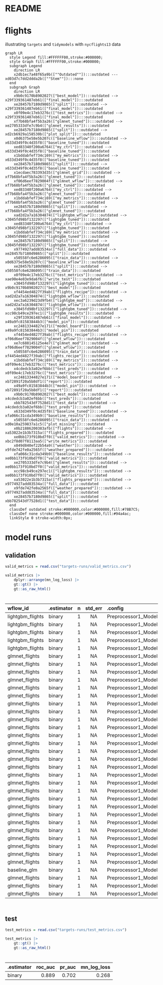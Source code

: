 # README


# flights

illustrating `targets` and `tidymodels` with `nycflights13` data

``` mermaid
graph LR
  style Legend fill:#FFFFFF00,stroke:#000000;
  style Graph fill:#FFFFFF00,stroke:#000000;
  subgraph Legend
    direction LR
    x2db1ec7a48f65a9b([""Outdated""]):::outdated --- xd03d7c7dd2ddda2b([""Stem""]):::none
  end
  subgraph Graph
    direction LR
    x9b0c9170b8902027(["best_model"]):::outdated --> x29f339361487eb61(["final_model"]):::outdated
    xe28457b7180d9865(["split"]):::outdated --> x29f339361487eb61(["final_model"]):::outdated
    x0f09e4c17eb3276c(["test_metrics"]):::outdated --> x29f339361487eb61(["final_model"]):::outdated
    xf7b68bfa4f5b3a26(["glmnet_tuned"]):::outdated --> xe2705333dfe7c9b4(["glmnet_results"]):::outdated
    xe28457b7180d9865(["split"]):::outdated --> xd2cb6929a158530b(["plot_split"]):::outdated
    x0d6375e58e5b207c(["baseline_wflow"]):::outdated --> x633d349f0c4d35f8(["baseline_tuned"]):::outdated
    xed83340f200a6764(["my_ctrl"]):::outdated --> x633d349f0c4d35f8(["baseline_tuned"]):::outdated
    x1bddabfef734c169(["my_metrics"]):::outdated --> x633d349f0c4d35f8(["baseline_tuned"]):::outdated
    xe28457b7180d9865(["split"]):::outdated --> x633d349f0c4d35f8(["baseline_tuned"]):::outdated
    x1ecdaec783393d35(["glmnet_grid"]):::outdated --> xf7b68bfa4f5b3a26(["glmnet_tuned"]):::outdated
    xf06d6eef7829004f(["glmnet_wflow"]):::outdated --> xf7b68bfa4f5b3a26(["glmnet_tuned"]):::outdated
    xed83340f200a6764(["my_ctrl"]):::outdated --> xf7b68bfa4f5b3a26(["glmnet_tuned"]):::outdated
    x1bddabfef734c169(["my_metrics"]):::outdated --> xf7b68bfa4f5b3a26(["glmnet_tuned"]):::outdated
    xe28457b7180d9865(["split"]):::outdated --> xf7b68bfa4f5b3a26(["glmnet_tuned"]):::outdated
    xad2d2a7a16304874(["lightgbm_wflow"]):::outdated --> x3045fd98bf132297(["lightgbm_tuned"]):::outdated
    xed83340f200a6764(["my_ctrl"]):::outdated --> x3045fd98bf132297(["lightgbm_tuned"]):::outdated
    x1bddabfef734c169(["my_metrics"]):::outdated --> x3045fd98bf132297(["lightgbm_tuned"]):::outdated
    xe28457b7180d9865(["split"]):::outdated --> x3045fd98bf132297(["lightgbm_tuned"]):::outdated
    x9774927add83534a(["full_data"]):::outdated --> xe28457b7180d9865(["split"]):::outdated
    x50558fc6e6286095(["train_data"]):::outdated --> x0d6375e58e5b207c(["baseline_wflow"]):::outdated
    xe28457b7180d9865(["split"]):::outdated --> x50558fc6e6286095(["train_data"]):::outdated
    x0f09e4c17eb3276c(["test_metrics"]):::outdated --> xae90e4e03e9da6f6(["write_test"]):::outdated
    x3045fd98bf132297(["lightgbm_tuned"]):::outdated --> x9b0c9170b8902027(["best_model"]):::outdated
    xf4454ed4827f39ab(["flights_recipe"]):::outdated --> xad2d2a7a16304874(["lightgbm_wflow"]):::outdated
    xec3a6239d23d9fb4(["lightgbm_mod"]):::outdated --> xad2d2a7a16304874(["lightgbm_wflow"]):::outdated
    x3045fd98bf132297(["lightgbm_tuned"]):::outdated --> xcc98cb49ce297ec1(["lightgbm_results"]):::outdated
    x29f339361487eb61(["final_model"]):::outdated --> x49a9fc81583844b3(["model_pin"]):::outdated
    xc24813344827e171(["model_board"]):::outdated --> x49a9fc81583844b3(["model_pin"]):::outdated
    xf4454ed4827f39ab(["flights_recipe"]):::outdated --> xf06d6eef7829004f(["glmnet_wflow"]):::outdated
    xe7c688145125e4e7(["glmnet_mod"]):::outdated --> xf06d6eef7829004f(["glmnet_wflow"]):::outdated
    x50558fc6e6286095(["train_data"]):::outdated --> xf4454ed4827f39ab(["flights_recipe"]):::outdated
    x1bddabfef734c169(["my_metrics"]):::outdated --> x0f09e4c17eb3276c(["test_metrics"]):::outdated
    x4cdedcb3a02ef6bb(["test_preds"]):::outdated --> x0f09e4c17eb3276c(["test_metrics"]):::outdated
    xc24813344827e171(["model_board"]):::outdated --> xb72891f20a5b8df1(["report"]):::outdated
    x49a9fc81583844b3(["model_pin"]):::outdated --> xb72891f20a5b8df1(["report"]):::outdated
    x9b0c9170b8902027(["best_model"]):::outdated --> x4cdedcb3a02ef6bb(["test_preds"]):::outdated
    xbb782543df7528d1(["test_data"]):::outdated --> x4cdedcb3a02ef6bb(["test_preds"]):::outdated
    x633d349f0c4d35f8(["baseline_tuned"]):::outdated --> xfa066c31cda349b9(["baseline_results"]):::outdated
    x50558fc6e6286095(["train_data"]):::outdated --> xd0e10a259837a1c5(["plot_missing"]):::outdated
    x0b21886200383afb(["flights"]):::outdated --> xa53022e1b3b7315a(["flights_prepared"]):::outdated
    xe0bb173f910bd7f0(["valid_metrics"]):::outdated --> xbc2f8d07f8113aa5(["write_metrics"]):::outdated
    x849d840ef22b54a9(["weather"]):::outdated --> x9fde742fe0a2565f(["weather_prepared"]):::outdated
    xfa066c31cda349b9(["baseline_results"]):::outdated --> xe0bb173f910bd7f0(["valid_metrics"]):::outdated
    xe2705333dfe7c9b4(["glmnet_results"]):::outdated --> xe0bb173f910bd7f0(["valid_metrics"]):::outdated
    xcc98cb49ce297ec1(["lightgbm_results"]):::outdated --> xe0bb173f910bd7f0(["valid_metrics"]):::outdated
    xa53022e1b3b7315a(["flights_prepared"]):::outdated --> x9774927add83534a(["full_data"]):::outdated
    x9fde742fe0a2565f(["weather_prepared"]):::outdated --> x9774927add83534a(["full_data"]):::outdated
    xe28457b7180d9865(["split"]):::outdated --> xbb782543df7528d1(["test_data"]):::outdated
  end
  classDef outdated stroke:#000000,color:#000000,fill:#78B7C5;
  classDef none stroke:#000000,color:#000000,fill:#94a4ac;
  linkStyle 0 stroke-width:0px;
```

# model runs

## validation

``` r
valid_metrics = read.csv("targets-runs/valid_metrics.csv")

valid_metrics |>
    dplyr::arrange(mn_log_loss) |>
    gt::gt() |>
    gt::as_raw_html()
```

<div id="oepcwkvcoh" style="padding-left:0px;padding-right:0px;padding-top:10px;padding-bottom:10px;overflow-x:auto;overflow-y:auto;width:auto;height:auto;">
  &#10;  

| wflow_id | .estimator | n | std_err | .config | penalty | mixture | trees | min_n | tree_depth | mn_log_loss | pr_auc | roc_auc |
|:---|:---|---:|:--:|:---|---:|---:|---:|---:|---:|---:|---:|---:|
| lightgbm_flights | binary | 1 | NA | Preprocessor1_Model3 | NA | NA | 1741 | 18 | 10 | 0.269 | 0.696 | 0.889 |
| lightgbm_flights | binary | 1 | NA | Preprocessor1_Model5 | NA | NA | 1352 | 34 | 13 | 0.273 | 0.689 | 0.886 |
| lightgbm_flights | binary | 1 | NA | Preprocessor1_Model1 | NA | NA | 605 | 2 | 8 | 0.297 | 0.637 | 0.862 |
| lightgbm_flights | binary | 1 | NA | Preprocessor1_Model4 | NA | NA | 810 | 28 | 3 | 0.328 | 0.551 | 0.822 |
| lightgbm_flights | binary | 1 | NA | Preprocessor1_Model2 | NA | NA | 134 | 13 | 5 | 0.333 | 0.543 | 0.816 |
| glmnet_flights | binary | 1 | NA | Preprocessor1_Model11 | 0.001 | 0.5 | NA | NA | NA | 0.380 | 0.389 | 0.747 |
| glmnet_flights | binary | 1 | NA | Preprocessor1_Model12 | 0.002 | 0.5 | NA | NA | NA | 0.381 | 0.390 | 0.744 |
| glmnet_flights | binary | 1 | NA | Preprocessor1_Model21 | 0.001 | 1.0 | NA | NA | NA | 0.381 | 0.388 | 0.745 |
| glmnet_flights | binary | 1 | NA | Preprocessor1_Model01 | 0.001 | 0.0 | NA | NA | NA | 0.382 | 0.388 | 0.742 |
| glmnet_flights | binary | 1 | NA | Preprocessor1_Model02 | 0.002 | 0.0 | NA | NA | NA | 0.382 | 0.388 | 0.742 |
| glmnet_flights | binary | 1 | NA | Preprocessor1_Model03 | 0.003 | 0.0 | NA | NA | NA | 0.382 | 0.388 | 0.742 |
| glmnet_flights | binary | 1 | NA | Preprocessor1_Model04 | 0.006 | 0.0 | NA | NA | NA | 0.382 | 0.388 | 0.742 |
| glmnet_flights | binary | 1 | NA | Preprocessor1_Model05 | 0.010 | 0.0 | NA | NA | NA | 0.383 | 0.387 | 0.742 |
| glmnet_flights | binary | 1 | NA | Preprocessor1_Model13 | 0.003 | 0.5 | NA | NA | NA | 0.383 | 0.386 | 0.740 |
| glmnet_flights | binary | 1 | NA | Preprocessor1_Model22 | 0.002 | 1.0 | NA | NA | NA | 0.383 | 0.386 | 0.741 |
| glmnet_flights | binary | 1 | NA | Preprocessor1_Model06 | 0.018 | 0.0 | NA | NA | NA | 0.384 | 0.385 | 0.740 |
| glmnet_flights | binary | 1 | NA | Preprocessor1_Model07 | 0.032 | 0.0 | NA | NA | NA | 0.386 | 0.382 | 0.739 |
| glmnet_flights | binary | 1 | NA | Preprocessor1_Model14 | 0.006 | 0.5 | NA | NA | NA | 0.386 | 0.377 | 0.734 |
| glmnet_flights | binary | 1 | NA | Preprocessor1_Model23 | 0.003 | 1.0 | NA | NA | NA | 0.386 | 0.376 | 0.734 |
| glmnet_flights | binary | 1 | NA | Preprocessor1_Model08 | 0.056 | 0.0 | NA | NA | NA | 0.389 | 0.378 | 0.737 |
| glmnet_flights | binary | 1 | NA | Preprocessor1_Model15 | 0.010 | 0.5 | NA | NA | NA | 0.389 | 0.373 | 0.731 |
| glmnet_flights | binary | 1 | NA | Preprocessor1_Model24 | 0.006 | 1.0 | NA | NA | NA | 0.389 | 0.373 | 0.730 |
| glmnet_flights | binary | 1 | NA | Preprocessor1_Model16 | 0.018 | 0.5 | NA | NA | NA | 0.393 | 0.369 | 0.725 |
| glmnet_flights | binary | 1 | NA | Preprocessor1_Model25 | 0.010 | 1.0 | NA | NA | NA | 0.393 | 0.368 | 0.723 |
| glmnet_flights | binary | 1 | NA | Preprocessor1_Model09 | 0.100 | 0.0 | NA | NA | NA | 0.394 | 0.372 | 0.735 |
| glmnet_flights | binary | 1 | NA | Preprocessor1_Model17 | 0.032 | 0.5 | NA | NA | NA | 0.400 | 0.357 | 0.714 |
| glmnet_flights | binary | 1 | NA | Preprocessor1_Model26 | 0.018 | 1.0 | NA | NA | NA | 0.400 | 0.351 | 0.710 |
| glmnet_flights | binary | 1 | NA | Preprocessor1_Model10 | 0.178 | 0.0 | NA | NA | NA | 0.401 | 0.364 | 0.733 |
| glmnet_flights | binary | 1 | NA | Preprocessor1_Model27 | 0.032 | 1.0 | NA | NA | NA | 0.406 | 0.326 | 0.702 |
| glmnet_flights | binary | 1 | NA | Preprocessor1_Model18 | 0.056 | 0.5 | NA | NA | NA | 0.409 | 0.327 | 0.702 |
| glmnet_flights | binary | 1 | NA | Preprocessor1_Model28 | 0.056 | 1.0 | NA | NA | NA | 0.415 | 0.326 | 0.702 |
| glmnet_flights | binary | 1 | NA | Preprocessor1_Model19 | 0.100 | 0.5 | NA | NA | NA | 0.418 | 0.326 | 0.702 |
| baseline_glm | binary | 1 | NA | Preprocessor1_Model1 | NA | NA | NA | NA | NA | 0.431 | 0.198 | 0.581 |
| glmnet_flights | binary | 1 | NA | Preprocessor1_Model20 | 0.178 | 0.5 | NA | NA | NA | 0.434 | 0.326 | 0.702 |
| glmnet_flights | binary | 1 | NA | Preprocessor1_Model29 | 0.100 | 1.0 | NA | NA | NA | 0.434 | 0.578 | 0.500 |
| glmnet_flights | binary | 1 | NA | Preprocessor1_Model30 | 0.178 | 1.0 | NA | NA | NA | 0.434 | 0.578 | 0.500 |

</div>

## test

``` r
test_metrics = read.csv("targets-runs/test_metrics.csv")

test_metrics |>
    gt::gt() |>
    gt::as_raw_html()
```

<div id="oyaosjuxxb" style="padding-left:0px;padding-right:0px;padding-top:10px;padding-bottom:10px;overflow-x:auto;overflow-y:auto;width:auto;height:auto;">
  &#10;  

| .estimator | roc_auc | pr_auc | mn_log_loss |
|:-----------|--------:|-------:|------------:|
| binary     |   0.889 |  0.702 |       0.268 |

</div>
